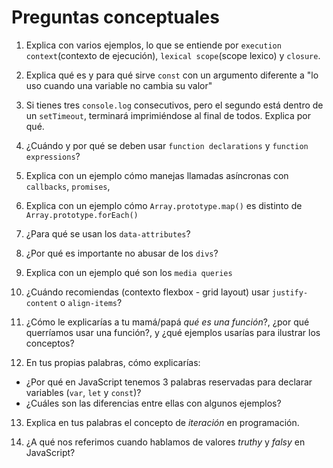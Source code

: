 # Preguntas conceptuales


1. Explica con varios ejemplos, lo que se entiende por `execution context`(contexto de ejecución), `lexical scope`(scope lexico) y `closure`.

2. Explica qué es y para qué sirve `const` con un argumento diferente a "lo uso cuando una variable no cambia su valor"

3. Si tienes tres `console.log` consecutivos, pero el segundo está dentro de un `setTimeout`, terminará imprimiéndose al final de todos. Explica por qué.

4. ¿Cuándo y por qué se deben usar `function declarations` y `function expressions`?

5. Explica con un ejemplo  cómo manejas llamadas asíncronas con `callbacks`, `promises`,

6. Explica con un ejemplo cómo `Array.prototype.map()` es distinto de `Array.prototype.forEach()`

7. ¿Para qué se usan los `data-attributes`?

8. ¿Por qué es importante no abusar de los `divs`?

9. Explica con un ejemplo qué son los `media queries`

10. ¿Cuándo recomiendas (contexto flexbox - grid layout) usar `justify-content` o `align-items`?

11. ¿Cómo le explicarías a tu mamá/papá _qué es una función_?, ¿por qué querríamos usar una función?, y ¿qué ejemplos usarías para ilustrar los conceptos?

12. En tus propias palabras, cómo explicarías:
  * ¿Por qué en JavaScript tenemos 3 palabras reservadas para declarar variables (`var`, `let` y `const`)?
  * ¿Cuáles son las diferencias entre ellas con algunos ejemplos?

13. Explica en tus palabras el concepto de _iteración_ en programación.

14. ¿A qué nos referimos cuando hablamos de valores _truthy_ y _falsy_ en JavaScript?
